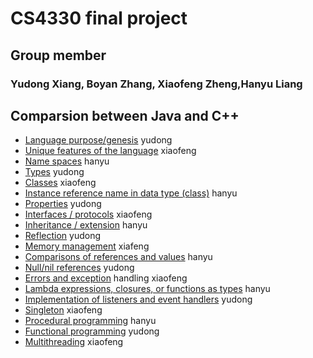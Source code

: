 # CS4330  final project
## Group member
### Yudong Xiang, Boyan Zhang, Xiaofeng Zheng,Hanyu Liang
## Comparsion between Java and C++

* [Language purpose/genesis](https://github.com/hentai27/CS4330finalproject/blob/master/Language%20purpose.md) yudong
* [Unique features of the language](https://github.com/hentai/CS4330finalproject/blob/master/unique_features_of_the_language.md) xiaofeng
* [Name spaces](https://github.com/hentai/CS4330finalproject/blob/master/name_spaces.md) hanyu
* [Types](https://github.com/hentai27/CS4330finalproject/blob/master/Types.md) yudong
* [Classes](https://github.com/hentai/CS4330finalproject/blob/master/classes.md) xiaofeng
* [Instance reference name in data type (class)](https://github.com/hentai/CS4330finalproject/blob/master/instance_reference_name.md) hanyu
* [Properties](https://github.com/hentai27/CS4330finalproject/blob/master/Properties.md) yudong
* [Interfaces / protocols](https://github.com/hentai/CS4330finalproject/blob/master/interfaces.md) xiaofeng
* [Inheritance / extension](https://github.com/hentai/CS4330finalproject/blob/master/inheritance.md) hanyu
* [Reflection](https://github.com/hentai27/CS4330finalproject/blob/master/Reflection.md) yudong
* [Memory management](https://github.com/hentai/CS4330finalproject/blob/master/memory_management.md) xiafeng
* [Comparisons of references and values](https://github.com/hentai/CS4330finalproject/blob/master/reference_values.md) hanyu
* [Null/nil references](https://github.com/hentai27/CS4330finalproject/blob/master/NullorNil_references.md) yudong
* [Errors and exception](https://github.com/hentai/CS4330finalproject/blob/master/errors_exception.md) handling xiaofeng
* [Lambda expressions, closures, or functions as types](https://github.com/hentai/CS4330finalproject/blob/master/lambda.md) hanyu
* [Implementation of listeners and event handlers](https://github.com/hentai27/CS4330finalproject/blob/master/listeners.md) yudong
* [Singleton](https://github.com/hentai/CS4330finalproject/blob/master/singleton.md) xiaofeng
* [Procedural programming](https://github.com/hentai/CS4330finalproject/blob/master/procedural_programming.md) hanyu
* [Functional programming](https://github.com/hentai27/CS4330finalproject/blob/master/Functional_programming.md) yudong
* [Multithreading](https://github.com/hentai/CS4330finalproject/blob/master/multithreading.md) xiaofeng
